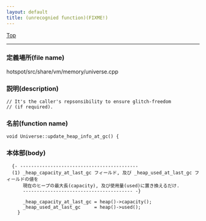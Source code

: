 ```yaml
---
layout: default
title: (unrecognied function)(FIXME!)
---
```

[Top](../index.html)

--- 
### 定義場所(file name)
hotspot/src/share/vm/memory/universe.cpp
### 説明(description)

```
// It's the caller's repsonsibility to ensure glitch-freedom
// (if required).
```

### 名前(function name)
```
void Universe::update_heap_info_at_gc() {
```

### 本体部(body)
```
  {- -------------------------------------------
  (1) _heap_capacity_at_last_gc フィールド, 及び _heap_used_at_last_gc フィールドの値を
      現在のヒープの最大長(capacity), 及び使用量(used)に置き換えるだけ.
      ---------------------------------------- -}

	  _heap_capacity_at_last_gc = heap()->capacity();
	  _heap_used_at_last_gc     = heap()->used();
	}
	
```


